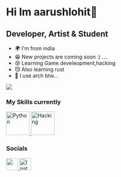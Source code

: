 Hi Im aarushlohit🐶
===============================

Developer, Artist & Student
-----------------------------

* 🌍 I'm from india
* 😁 New projects are coming soon :) ....
* 😰 Learning Game develeopment,hacking
* 😼 Also learning rust
* 🐧 I use arch btw...

<a href="https://www.github.com/heartbrokencat" target="_blank" rel="noreferrer">
    <img src="https://img.shields.io/github/followers/heartbrokencat?logo=github&style=for-the-badge&color=0891b2&labelColor=1c1917" />
</a>

### My Skills currently

<p align="left">
    <a href="https://www.python.org" target="_blank" rel="noreferrer">
        <img src="https://docs.python.org/3/_static/py.svg" width="64" height="64" alt="Python" />
    </a>
    <a href="kalilinux.org" target="_blank" rel="noreferrer">
        <img src="https://linux.org/icons/128_kali.png" width="64" height="64" alt="Hacking" />
    </a>
</p>

### Socials

<p align="left">
    <a href="https://www.youtube.com/@aarushlohitscienceworld4145" target="_blank" rel="noreferrer">
        <img src="https://imgs.search.brave.com/x6X5AC15C1oxgs2e_yKp6u-xDgH9x8we7o5tnWB83wM/rs:fit:860:0:0/g:ce/aHR0cHM6Ly9jZG4t/aWNvbnMtcG5nLmZs/YXRpY29uLmNvbS8x/MjgvMTM4NC8xMzg0/MDYwLnBuZw" width="32" height="32" />

   
  </a>
    <a href="https://www.instagram.com/aarushlohit_01" target="_blank" rel="noreferrer">
        <img src="https://upload.wikimedia.org/wikipedia/commons/a/a5/Instagram_icon.png" width="32" height="32" alt="Instagram" />
    </a>

</p>

